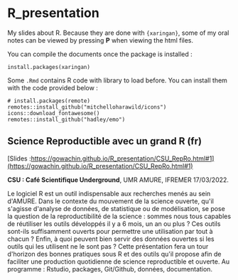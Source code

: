# R_presentation

My slides about R. Because they are done with `{xaringan}`, some of my oral notes
can be viewed by pressing **P** when viewing the html files.

You can compile the documents once the package is installed :

```{r}
install.packages(xaringan)
```

Some `.Rmd` contains R code with library to load before. You can install them with the code provided below :

```{r}
# install.packages(remote)
remotes::install_github("mitchelloharawild/icons")
icons::download_fontawesome()
remotes::install_github("hadley/emo")
```

## Science Reproductible avec un grand R (fr)

[Slides :https://gowachin.github.io/R_presentation/CSU_RepRo.html#1](https://gowachin.github.io/R_presentation/CSU_RepRo.html#1)

**CSU : Café Scientifique Underground**, UMR AMURE, IFREMER 17/03/2022.

Le logiciel R est un outil indispensable aux recherches menés au sein d'AMURE.
Dans le contexte du mouvement de la science ouverte, qu'il s'agisse d'analyse de données, de statistique ou de modélisation,  se pose la question de la reproductibilité de la science  : sommes nous tous capables de réutiliser les outils développés il y a 6 mois, un an ou plus ? Ces outils sont-ils suffisamment ouverts pour permettre une utilisation par tout à chacun ? Enfin, à quoi peuvent bien servir des données ouvertes si les outils qui les utilisent ne le sont pas ?
Cette présentation fera un tour d'horizon des bonnes pratiques sous R et des outils qu'il propose afin de faciliter une production quotidienne de science reproductible et ouverte. Au programme : Rstudio, packages, Git/Github, données, documentation.
